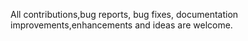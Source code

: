 All contributions,bug reports, bug fixes, documentation improvements,enhancements and ideas are welcome.
